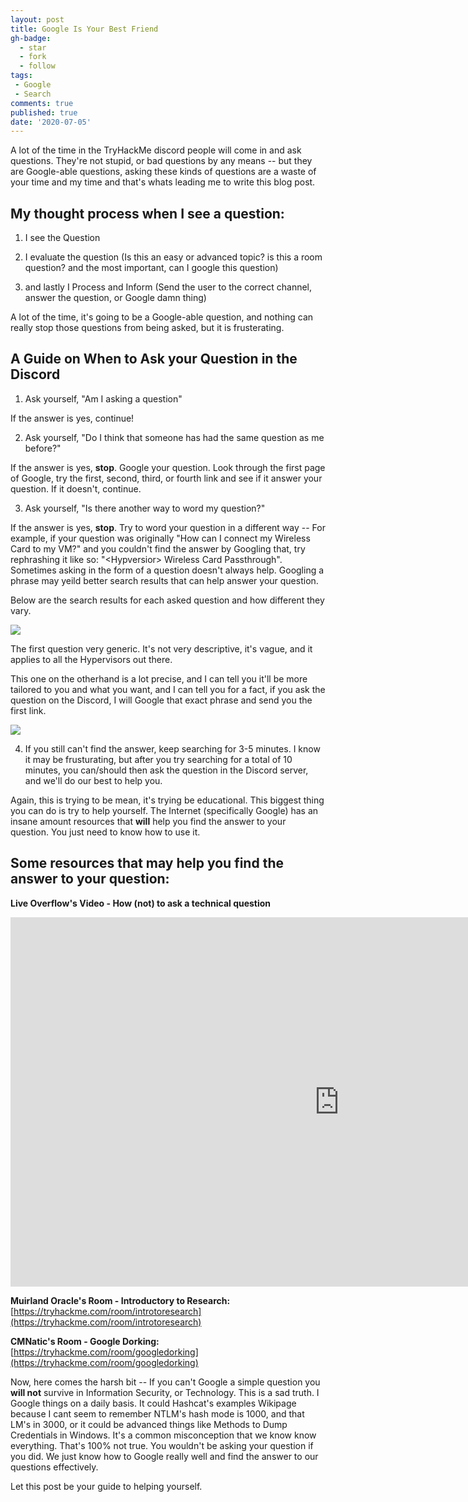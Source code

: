 ```yaml
---
layout: post
title: Google Is Your Best Friend
gh-badge:
  - star
  - fork
  - follow
tags:
 - Google
 - Search
comments: true
published: true
date: '2020-07-05'
---
```


A lot of the time in the TryHackMe discord people will come in and ask questions. They're not stupid, or bad questions by any means -- but they are Google-able questions, asking these kinds of questions are a waste of your time and my time and that's whats leading me to write this blog post.

## My thought process when I see a question:

1. I see the Question

2. I evaluate the question (Is this an easy or advanced topic? is this a room question? and the most important, can I google this question)

3. and lastly I Process and Inform (Send the user to the correct channel, answer the question, or Google damn thing)

A lot of the time, it's going to be a Google-able question, and nothing can really stop those questions from being asked, but it is frusterating. 

## A Guide on When to Ask your Question in the Discord
1. Ask yourself, "Am I asking a question"

If the answer is yes, continue!

2. Ask yourself, "Do I think that someone has had the same question as me before?"

If the answer is yes, **stop**. Google your question. Look through the first page of Google, try the first, second, third, or fourth link and see if it answer your question. If it doesn't, continue.

3. Ask yourself, "Is there another way to word my question?"  
  

If the answer is yes, **stop**. Try to word your question in a different way -- For example, if your question was originally "How can I connect my Wireless Card to my VM?" and you couldn't find the answer by Googling that, try rephrashing it like so: "&lt;Hypversior&gt; Wireless Card Passthrough". Sometimes asking in the form of a question doesn't always help. Googling a phrase may yeild better search results that can help answer your question.

  
Below are the search results for each asked question and how different they vary. 

<img src="https://raw.githubusercontent.com/Sq00ky/SpookySec-Blog/master/img/q1.png"></img>

The first question very generic. It's not very descriptive, it's vague, and it applies to all the Hypervisors out there.

This one on the otherhand is a lot precise, and I can tell you it'll be more tailored to you and what you want, and I can tell you for a fact, if you ask the question on the Discord, I will Google that exact phrase and send you the first link.

<img src="https://raw.githubusercontent.com/Sq00ky/SpookySec-Blog/master/img/q2.png"></img>

4. If you still can't find the answer, keep searching for 3-5 minutes. I know it may be frusturating, but after you try searching for a total of 10 minutes, you can/should then ask the question in the Discord server, and we'll do our best to help you.

Again, this is trying to be mean, it's trying be educational. This biggest thing you can do is try to help yourself. The Internet (specifically Google) has an insane amount resources that **will** help you find the answer to your question. You just need to know how to use it.

## Some resources that may help you find the answer to your question:

<b>Live Overflow's Video - How (not) to ask a technical question</b>
<center><iframe width="1051" height="591" src="https://www.youtube.com/embed/53zkBvL4ZB4" frameborder="0" allow="accelerometer; autoplay; encrypted-media; gyroscope; picture-in-picture" allowfullscreen></iframe></center>

<b>Muirland Oracle's Room - Introductory to Research:</b>
[https://tryhackme.com/room/introtoresearch](https://tryhackme.com/room/introtoresearch)

<b>CMNatic's Room - Google Dorking:</b><br>
[https://tryhackme.com/room/googledorking](https://tryhackme.com/room/googledorking)

Now, here comes the harsh bit -- If you can't Google a simple question you **will not** survive in Information Security, or Technology. This is a sad truth. I Google things on a daily basis. It could Hashcat's examples Wikipage because I cant seem to remember NTLM's hash mode is 1000, and that LM's in 3000, or it could be advanced things like Methods to Dump Credentials in Windows. It's a common misconception that we know know everything. That's 100% not true. You wouldn't be asking your question if you did. We just know how to Google really well and find the answer to our questions effectively.

Let this post be your guide to helping yourself.
